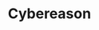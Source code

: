 ---
blog: https://cybereason.com/blog
facebook: https://facebook.com/Cybereason
instagram: https://instagram.com/cybereason/
linkedin: https://linkedin.com/company/cybereason
logohandle: cybereason
sort: cybereason
title: Cybereason
twitter: https://x.com/cybereason
website: https://www.cybereason.com/
wikipedia: https://en.wikipedia.org/wiki/Cybereason
youtube: https://youtube.com/channel/UCOm7AaB0HiNH4Phe66sK0Ew
---